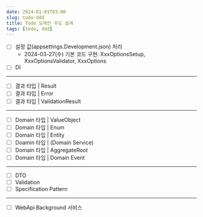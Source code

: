 ```yaml
---
date: 2024-01-01T03:00
slug: todo-ddd
title: Todo 도메인 주도 설계
tags: [todo, ddd]
---
```


- [ ] 설정 값(appsettings.Development.json) 처리
  - 2024-03-27(수) 기본 코드 구현: XxxOptionsSetup, XxxOptionsValidator, XxxOptions
- [ ] DI
---
- [ ] 결과 타입 | Result
- [ ] 결과 타입 | Error
- [ ] 결과 타입 | ValidationResult
---
- [ ] Domain 타입 | ValueObject
- [ ] Domain 타입 | Enum
- [ ] Domain 타입 | Entity
- [ ] Doamin 타입 | (Domain Service)
- [ ] Domain 타입 | AggregateRoot
- [ ] Domain 타입 | Domain Event
---
- [ ] DTO
- [ ] Validation
- [ ] Specification Pattern
---
- [ ] WebApi Background 서비스
